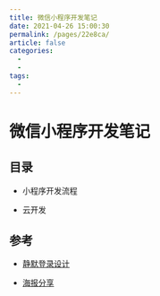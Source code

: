 ```yaml
---
title: 微信小程序开发笔记
date: 2021-04-26 15:00:30
permalink: /pages/22e8ca/
article: false
categories:
  - 
  - 
tags:
  - 
---
```

# 微信小程序开发笔记

## 目录

- 小程序开发流程

- 云开发


## 参考

- [静默登录设计](https://mp.weixin.qq.com/s/NnO4PGqe5ojHBKGcpsObXw)

- [海报分享](https://mp.weixin.qq.com/s/YyFB2DxUkVULcDfTl83M1g)